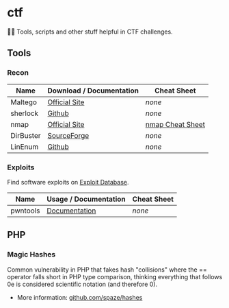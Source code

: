 # ctf
🏴‍☠️ Tools, scripts and other stuff helpful in CTF challenges.

## Tools

### Recon

| Name | Download / Documentation | Cheat Sheet |
| --- | --- | --- |
| Maltego | [Official Site](https://www.maltego.com/) | *none* |
| sherlock | [Github](https://github.com/sherlock-project/sherlock) | *none* |
| nmap | [Official Site](https://nmap.org/) | [nmap Cheat Sheet](Cheatsheets/nmap_cheat_sheet.pdf) |
| DirBuster | [SourceForge](https://sourceforge.net/projects/dirbuster/) | *none* |
| LinEnum | [Github](https://github.com/rebootuser/LinEnum) | *none* | 

### Exploits

Find software exploits on [Exploit Database](https://www.exploit-db.com/).

| Name | Usage / Documentation | Cheat Sheet |
| --- | --- | --- |
| pwntools | [Documentation](http://docs.pwntools.com/en/stable/) | *none* |

## PHP

### Magic Hashes

Common vulnerability in PHP that fakes hash "collisions" where the == operator falls short in PHP type comparison, thinking everything that follows 0e is considered scientific notation (and therefore 0).

* More information: [github.com/spaze/hashes](https://github.com/spaze/hashes)
